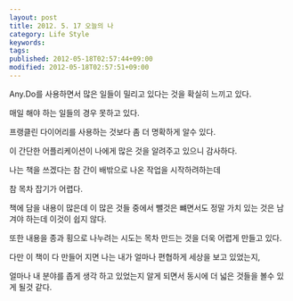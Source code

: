```yaml
---
layout: post
title: 2012. 5. 17 오늘의 나
category: Life Style
keywords: 
tags: 
published: 2012-05-18T02:57:44+09:00
modified: 2012-05-18T02:57:51+09:00
---
```

Any.Do를 사용하면서 많은 일들이 밀리고 있다는 것을 확실히 느끼고 있다.

매일 해야 하는 일들의 경우 못하고 있다.

프랭클린 다이어리를 사용하는 것보다 좀 더 명확하게 알수 있다.

이 간단한 어플리케이션이 나에게 많은 것을 알려주고 있으니 감사하다.

나는 책을 쓰겠다는 참 간이 배밖으로 나온 작업을 시작하려하는데

참 목차 잡기가 어렵다.

책에 담을 내용이 많은데 이 많은 것들 중에서 뺄것은 뺴면서도 정말 가치 있는 것은 남겨야 하는데 이것이 쉽지 않다.

또한 내용을 종과 횡으로 나누려는 시도는 목차 만드는 것을 더욱 어렵게 만들고 있다.

다만 이 책이 다 만들어 지면 나는 내가 얼마나 편협하게 세상을 보고 있었는지,&nbsp;

얼마나 내 분야를 좁게 생각 하고 있었는지 알게 되면서 동시에 더 넓은 것들을 볼수 있게 될것 같다.

